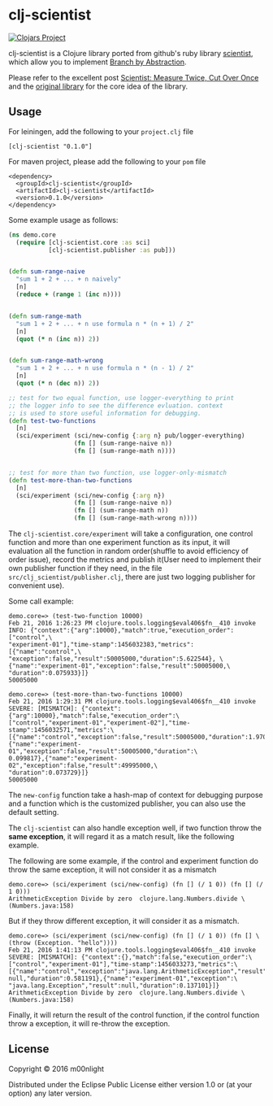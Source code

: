 # clj-scientist

[![Clojars Project](https://img.shields.io/clojars/v/clj-scientist.svg)](https://clojars.org/clj-scientist)

clj-scientist is a Clojure library ported from github's ruby library 
[scientist](https://github.com/github/scientist), which allow you to 
implement [Branch by Abstraction][1].

Please refer to the excellent post [Scientist: Measure Twice, Cut Over Once][2]
and the [original library][3] for the core idea of the library.

## Usage

For leiningen, add the following to your `project.clj` file

```
[clj-scientist "0.1.0"]
```

For maven project, please add the following to your `pom` file

```
<dependency>
  <groupId>clj-scientist</groupId>
  <artifactId>clj-scientist</artifactId>
  <version>0.1.0</version>
</dependency>
```

Some example usage as follows:

```clojure
(ns demo.core
  (require [clj-scientist.core :as sci]
           [clj-scientist.publisher :as pub]))


(defn sum-range-naive
  "sum 1 + 2 + ... + n naively"
  [n]
  (reduce + (range 1 (inc n))))


(defn sum-range-math
  "sum 1 + 2 + ... + n use formula n * (n + 1) / 2"
  [n]
  (quot (* n (inc n)) 2))


(defn sum-range-math-wrong
  "sum 1 + 2 + ... + n use formula n * (n - 1) / 2"
  [n]
  (quot (* n (dec n)) 2))

;; test for two equal function, use logger-everything to print
;; the logger info to see the difference evluation. context
;; is used to store useful information for debugging.
(defn test-two-functions
  [n]
  (sci/experiment (sci/new-config {:arg n} pub/logger-everything)
                  (fn [] (sum-range-naive n)) 
                  (fn [] (sum-range-math n))))


;; test for more than two function, use logger-only-mismatch
(defn test-more-than-two-functions
  [n]
  (sci/experiment (sci/new-config {:arg n})
                  (fn [] (sum-range-naive n)) 
                  (fn [] (sum-range-math n))
                  (fn [] (sum-range-math-wrong n))))
```

The `clj-scientist.core/experiment` will take a configuration, one 
control function and more than one experiment function as its input,
it will evaluation all the function in random order(shuffle to avoid
efficiency of order issue), record the metrics and publish it(User 
need to implement their own publisher function if they need, in the
file `src/clj_scientist/publisher.clj`, there are just two logging 
publisher for convenient use). 

Some call example:

```
demo.core=> (test-two-function 10000)
Feb 21, 2016 1:26:23 PM clojure.tools.logging$eval406$fn__410 invoke
INFO: {"context":{"arg":10000},"match":true,"execution_order":["control",\
"experiment-01"],"time-stamp":1456032383,"metrics":[{"name":"control",\
"exception":false,"result":50005000,"duration":5.622544}, \
{"name":"experiment-01","exception":false,"result":50005000,\
"duration":0.075933}]}
50005000

demo.core=> (test-more-than-two-functions 10000)
Feb 21, 2016 1:29:31 PM clojure.tools.logging$eval406$fn__410 invoke
SEVERE: [MISMATCH]: {"context":{"arg":10000},"match":false,"execution_order":\
["control","experiment-01","experiment-02"],"time-stamp":1456032571,"metrics":\
[{"name":"control","exception":false,"result":50005000,"duration":1.970213},\
{"name":"experiment-01","exception":false,"result":50005000,"duration":\
0.099817},{"name":"experiment-02","exception":false,"result":49995000,\
"duration":0.073729}]}
50005000
```

The `new-config` function take a hash-map of context for debugging 
purpose and a function which is the customized publisher, you can 
also use the default setting.

The `clj-scientist` can also handle exception well, if two function
throw the **same exception**, it will regard it as a match result, 
like the following example.

The following are some example, if the control and experiment function
do throw the same exception, it will not consider it as a mismatch

```
demo.core=> (sci/experiment (sci/new-config) (fn [] (/ 1 0)) (fn [] (/ 1 0)))
ArithmeticException Divide by zero  clojure.lang.Numbers.divide \
(Numbers.java:158)
```

But if they throw different exception, it will consider it as a mismatch.

```
demo.core=> (sci/experiment (sci/new-config) (fn [] (/ 1 0)) (fn [] \
(throw (Exception. "hello"))))
Feb 21, 2016 1:41:13 PM clojure.tools.logging$eval406$fn__410 invoke
SEVERE: [MISMATCH]: {"context":{},"match":false,"execution_order":\
["control","experiment-01"],"time-stamp":1456033273,"metrics":\
[{"name":"control","exception":"java.lang.ArithmeticException","result":\
null,"duration":0.581191},{"name":"experiment-01","exception":\
"java.lang.Exception","result":null,"duration":0.137101}]}
ArithmeticException Divide by zero  clojure.lang.Numbers.divide \
(Numbers.java:158)
```

Finally, it will return the result of the control function, if the 
control function throw a exception, it will re-throw the exception.



## License

Copyright © 2016 m00nlight

Distributed under the Eclipse Public License either version 1.0 or (at
your option) any later version.


[1]: http://martinfowler.com/bliki/BranchByAbstraction.html
[2]: http://githubengineering.com/scientist/
[3]: https://github.com/github/scientist
